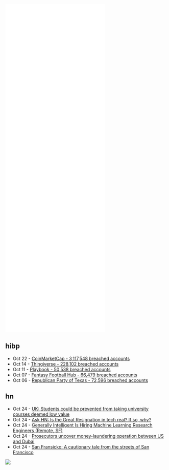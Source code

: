 ![Metrics](https://raw.githubusercontent.com/phixion/phixion/master/metrics.svg)

## hibp

<!--
for https://github.com/phixion/phixion/blob/main/.github/workflows/feeds.yml
-->
<!--START_SECTION:haveibeenpwnd-->
- Oct 22 - [CoinMarketCap - 3,117,548 breached accounts](https://haveibeenpwned.com/PwnedWebsites#CoinMarketCap)
- Oct 14 - [Thingiverse - 228,102 breached accounts](https://haveibeenpwned.com/PwnedWebsites#Thingiverse)
- Oct 11 - [Playbook - 50,538 breached accounts](https://haveibeenpwned.com/PwnedWebsites#Playbook)
- Oct 07 - [Fantasy Football Hub - 66,479 breached accounts](https://haveibeenpwned.com/PwnedWebsites#FantasyFootballHub)
- Oct 06 - [Republican Party of Texas - 72,596 breached accounts](https://haveibeenpwned.com/PwnedWebsites#RepublicanPartyOfTexas)
<!--END_SECTION:haveibeenpwnd-->

## hn

<!--
for https://github.com/phixion/phixion/blob/main/.github/workflows/feeds.yml
-->
<!--START_SECTION:hn-->
- Oct 24 - [UK: Students could be prevented from taking university courses deemed low value](https://inews.co.uk/news/education/students-places-university-courses-plans-cap-numbers-low-value-degrees-1116908)
- Oct 24 - [Ask HN: Is the Great Resignation in tech real? If so, why?](https://news.ycombinator.com/item?id=28973942)
- Oct 24 - [Generally Intelligent Is Hiring Machine Learning Research Engineers (Remote, SF)](https://news.ycombinator.com/item?id=28973926)
- Oct 24 - [Prosecutors uncover money-laundering operation between US and Dubai](https://samsung.tribunecontentagency.com/2021/10/23/prosecutors-in-detroit-uncover-massive-money-laundering-operation-between-us-and-dubai/)
- Oct 24 - [San Fransicko: A cautionary tale from the streets of San Francisco](https://www.economist.com/books-and-arts/2021/10/23/a-cautionary-tale-from-the-streets-of-san-francisco)
<!--END_SECTION:hn-->

<!--
for https://yhype.me
-->
![](https://hit.yhype.me/github/profile?user_id=13013670)
